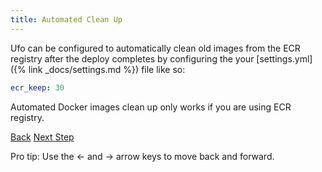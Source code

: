 ```yaml
---
title: Automated Clean Up
---
```


Ufo can be configured to automatically clean old images from the ECR registry after the deploy completes by configuring the your [settings.yml]({% link _docs/settings.md %}) file like so:

```yaml
ecr_keep: 30
```

Automated Docker images clean up only works if you are using ECR registry.

<a id="prev" class="btn btn-basic" href="{% link _docs/migrations.md %}">Back</a>
<a id="next" class="btn btn-primary" href="{% link _docs/next-steps.md %}">Next Step</a>
<p class="keyboard-tip">Pro tip: Use the <- and -> arrow keys to move back and forward.</p>
